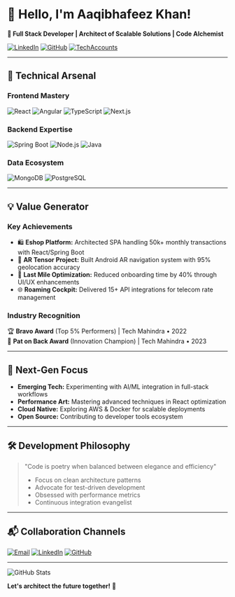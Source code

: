 # 👋 Hello, I'm Aaqibhafeez Khan!  
**🌟 Full Stack Developer | Architect of Scalable Solutions | Code Alchemist**

[![LinkedIn](https://img.shields.io/badge/LinkedIn-Connect-%230A66C2)](https://www.linkedin.com/in/aaqibhafeez-khan-891b7aa4/)
[![GitHub](https://img.shields.io/badge/GitHub-Follow-181717)](https://github.com/AaqibhafeezKhan)
[![TechAccounts](https://img.shields.io/badge/Portfolio-Visit-4D4D4D)](https://my-tech-accounts.vercel.app/)

---

## 🚀 Technical Arsenal

### **Frontend Mastery**  
![React](https://img.shields.io/badge/-React-61DAFB?logo=react&logoColor=white)
![Angular](https://img.shields.io/badge/-Angular-DD0031?logo=angular&logoColor=white)
![TypeScript](https://img.shields.io/badge/-TypeScript-3178C6?logo=typescript&logoColor=white)
![Next.js](https://img.shields.io/badge/-Next.js-000000?logo=next.js&logoColor=white)

### **Backend Expertise**  
![Spring Boot](https://img.shields.io/badge/-Spring%20Boot-6DB33F?logo=springboot&logoColor=white)
![Node.js](https://img.shields.io/badge/-Node.js-339933?logo=nodedotjs&logoColor=white)
![Java](https://img.shields.io/badge/-Java-007396?logo=java&logoColor=white)

### **Data Ecosystem**  
![MongoDB](https://img.shields.io/badge/-MongoDB-47A248?logo=mongodb&logoColor=white)
![PostgreSQL](https://img.shields.io/badge/-PostgreSQL-4169E1?logo=postgresql&logoColor=white)

---

## 💡 Value Generator

### **Key Achievements**
- 🛍️ **Eshop Platform:** Architected SPA handling 50k+ monthly transactions with React/Spring Boot
- 📱 **AR Tensor Project:** Built Android AR navigation system with 95% geolocation accuracy
- 🚚 **Last Mile Optimization:** Reduced onboarding time by 40% through UI/UX enhancements
- 🌐 **Roaming Cockpit:** Delivered 15+ API integrations for telecom rate management

### **Industry Recognition**
🏆 **Bravo Award** (Top 5% Performers) | Tech Mahindra • 2022  
🏅 **Pat on Back Award** (Innovation Champion) | Tech Mahindra • 2023

---

## 🔭 Next-Gen Focus

- **Emerging Tech:** Experimenting with AI/ML integration in full-stack workflows
- **Performance Art:** Mastering advanced techniques in React optimization
- **Cloud Native:** Exploring AWS & Docker for scalable deployments
- **Open Source:** Contributing to developer tools ecosystem

---

## 🛠️ Development Philosophy

> "Code is poetry when balanced between elegance and efficiency"  
> - Focus on clean architecture patterns  
> - Advocate for test-driven development  
> - Obsessed with performance metrics  
> - Continuous integration evangelist

---

## 📬 Collaboration Channels

[![Email](https://img.shields.io/badge/Contact%20Me-aaqibhafeezkhan@gmail.com-%23EA4335)](mailto:aaqibhafeezkhan@gmail.com)
[![LinkedIn](https://img.shields.io/badge/Professional%20Network-%230A66C2)](https://www.linkedin.com/in/aaqibhafeez-khan-891b7aa4/)
[![GitHub](https://img.shields.io/badge/Code%20Repository-%23181717)](https://github.com/AaqibhafeezKhan?tab=repositories)

---


![GitHub Stats](https://github-readme-stats.vercel.app/api?username=AaqibhafeezKhan&show_icons=true&theme=radical)

**Let's architect the future together!** 🚀
